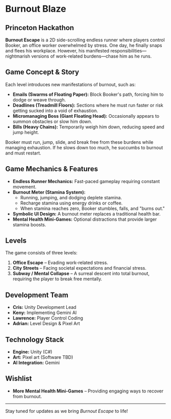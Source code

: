 # Burnout Blaze

## Princeton Hackathon

**Burnout Escape** is a 2D side-scrolling endless runner where players control Booker, an office worker overwhelmed by stress. One day, he finally snaps and flees his workplace. However, his manifested responsibilities—nightmarish versions of work-related burdens—chase him as he runs. 

## Game Concept & Story

Each level introduces new manifestations of burnout, such as:

- **Emails (Swarms of Floating Paper):** Block Booker's path, forcing him to dodge or weave through.
- **Deadlines (Treadmill Floors):** Sections where he must run faster or risk getting sucked into a void of exhaustion.
- **Micromanaging Boss (Giant Floating Head):** Occasionally appears to summon obstacles or slow him down.
- **Bills (Heavy Chains):** Temporarily weigh him down, reducing speed and jump height.

Booker must run, jump, slide, and break free from these burdens while managing exhaustion. If he slows down too much, he succumbs to burnout and must restart.

## Game Mechanics & Features

- **Endless Runner Mechanics:** Fast-paced gameplay requiring constant movement.
- **Burnout Meter (Stamina System):**
  - Running, jumping, and dodging deplete stamina.
  - Recharge stamina using energy drinks or coffee.
  - When stamina reaches zero, Booker stumbles, falls, and "burns out."
- **Symbolic UI Design:** A burnout meter replaces a traditional health bar.
- **Mental Health Mini-Games:** Optional distractions that provide larger stamina boosts.

## Levels

The game consists of three levels:

1. **Office Escape** – Evading work-related stress.
2. **City Streets** – Facing societal expectations and financial stress.
3. **Subway / Mental Collapse** – A surreal descent into total burnout, requiring the player to break free mentally.

## Development Team

- **Cris:** Unity Development Lead
- **Keny:** Implementing Gemini AI
- **Lawrence:** Player Control Coding
- **Adrian:** Level Design & Pixel Art

## Technology Stack

- **Engine:** Unity (C#)
- **Art:** Pixel art (Software TBD)
- **AI Integration:** Gemini

## Wishlist

- **More Mental Health Mini-Games** – Providing engaging ways to recover from burnout.

---

Stay tuned for updates as we bring *Burnout Escape* to life!
